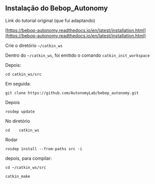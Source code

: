 
## Instalação do Bebop_Autonomy

Link do tutorial original (que fui adaptando)

[https://bebop-autonomy.readthedocs.io/en/latest/installation.html](https://bebop-autonomy.readthedocs.io/en/latest/installation.html)

Crie o diretório `~/catkin_ws` 

Dentro do `~/catkin_ws`, foi emitido o comando `catkin_init_workspace`

Depois: 

    cd catkin_ws/src

Em seguida: 

    git clone https://github.com/AutonomyLab/bebop_autonomy.git

Depois

    rosdep update

No diretório

    cd    catkin_ws


Rodar

    rosdep install --from-paths src -i

depois, para compilar:

    cd ~/catkin_ws/src

    catkin_make